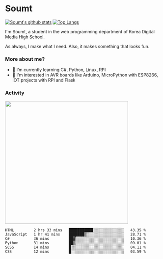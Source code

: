 # Soumt
[![Soumt's github stats](https://github-readme-stats.vercel.app/api?username=soumt-r)](https://github.com/anuraghazra/github-readme-stats)
[![Top Langs](https://github-readme-stats.vercel.app/api/top-langs/?username=soumt-r&layout=compact)](https://github.com/anuraghazra/github-readme-stats)

I'm Soumt, a student in the web programming department of Korea Digital Media High School.

As always, I make what I need. Also, it makes something that looks fun.

### More about me?
- 🌱 I’m currently learning C#, Python, Linux, RPI
- :pushpin: I'm interested in AVR boards like Arduino, MicroPython with ESP8266, IOT projects with RPI and Flask


### Activity
<img height="400" img src="https://wakatime.com/share/@soumt_r/0e4d0df5-374b-4c75-8ddb-57d54d739f69.svg"></img>

<!--START_SECTION:waka-->

```text
HTML         2 hrs 33 mins   ███████████░░░░░░░░░░░░░░   43.35 %
JavaScript   1 hr 41 mins    ███████▒░░░░░░░░░░░░░░░░░   28.71 %
C#           36 mins         ██▓░░░░░░░░░░░░░░░░░░░░░░   10.36 %
Python       31 mins         ██▒░░░░░░░░░░░░░░░░░░░░░░   09.01 %
SCSS         14 mins         █░░░░░░░░░░░░░░░░░░░░░░░░   04.11 %
CSS          12 mins         █░░░░░░░░░░░░░░░░░░░░░░░░   03.59 %
```

<!--END_SECTION:waka-->

